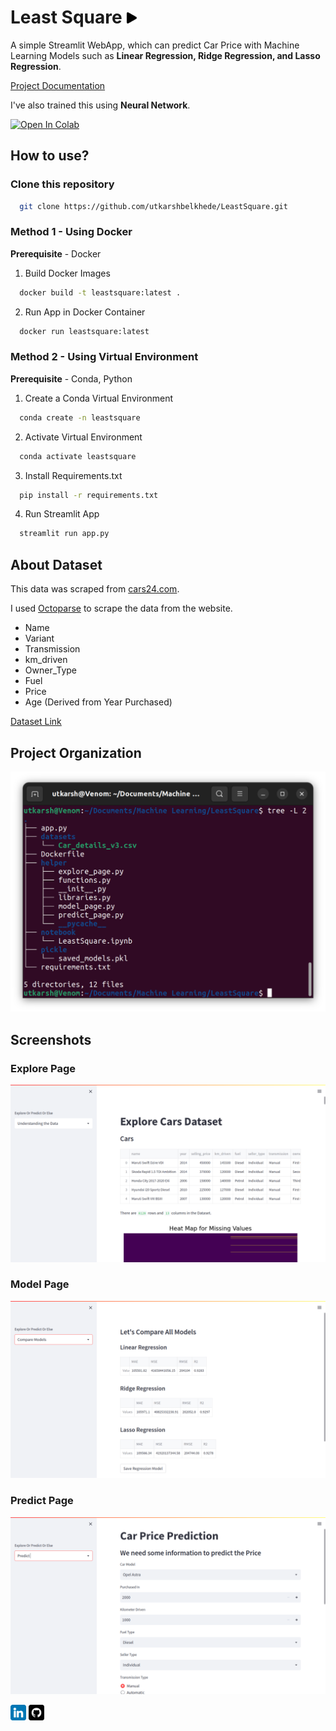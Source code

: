 # Least Square <a href="https://leastsquare.onrender.com" target="_parent"><img src="images/play-button-arrowhead.png" style="width:18px" alt="Open On Render"/></a>

A simple Streamlit WebApp, which can predict Car Price with Machine Learning Models such as **Linear Regression, Ridge Regression, and Lasso Regression**.

[Project Documentation](https://docs.google.com/document/d/1oW7xq0iSP3OqRFctUsz4QZQ90_T0gBaEjTF6NhJ-UrE/edit?usp=sharing)

I've also trained this using **Neural Network**.

<a href="https://colab.research.google.com/github/utkarshbelkhede/LeastSquare/blob/master/notebook/Regression_using_ANN_Cars24.ipynb" target="_parent"><img src="https://colab.research.google.com/assets/colab-badge.svg" alt="Open In Colab"/></a>

## **How to use?**
### **Clone this repository**
```bash
  git clone https://github.com/utkarshbelkhede/LeastSquare.git
```
### **Method 1 - Using Docker**
**Prerequisite** - Docker

1. Build Docker Images
```bash
  docker build -t leastsquare:latest .
```
2. Run App in Docker Container
```bash
  docker run leastsquare:latest
```
### **Method 2 - Using Virtual Environment**
**Prerequisite** - Conda, Python
1. Create a Conda Virtual Environment
```bash
  conda create -n leastsquare
```
2. Activate Virtual Environment
```bash
  conda activate leastsquare
```
3. Install Requirements.txt
```bash
  pip install -r requirements.txt
```
4. Run Streamlit App
```bash
  streamlit run app.py
```

## **About Dataset**

This data was scraped from [cars24.com](https://www.cars24.com/). 

I used [Octoparse](https://www.octoparse.com/download/windows) to scrape the data from the website.

- Name
- Variant
- Transmission
- km_driven
- Owner_Type
- Fuel
- Price
- Age (Derived from Year Purchased)

[Dataset Link](https://drive.google.com/file/d/11Ham5y71ng49ZKY7f1CS3d1BZgILUywV/view?usp=sharing)

## **Project Organization**
![Tree](images/Tree.png)

## **Screenshots**

### **Explore Page**

![Explore Page](images/Explore_page.png)

### **Model Page**

![Model Page](images/Models_page.png)

### **Predict Page**

![Predict Page](images/Prediction_page.png)
 

<a href="https://www.linkedin.com/in/somnath-kshirasagar-b73ba2212/" target="_parent"><img src="images/linkedIn.png" style="width:25px" alt="LinkedIn"/></a> <a href="https://github.com/somanathkshirsagar" target="_parent"><img src="images/github.png" style="width:25px" alt="LinkedIn"/></a>

#
